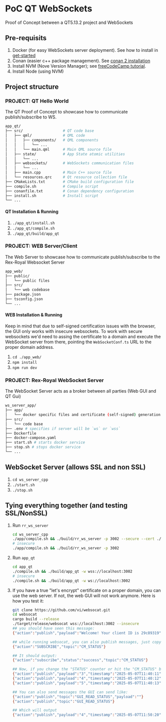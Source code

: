 # PoC QT WebSockets

Proof of Concept between a QT5.13.2 project and WebSockets

## Pre-requisits

1. Docker (for easy WebSockets server deployment). See how to install in [get-started](https://www.docker.com/get-started/)
2. Conan (easier c++ package management). See [conan 2 installation](https://docs.conan.io/2/installation.html)
3. Install NVM (Nove Version Manager); see [freeCodeCamp tutorial](https://www.freecodecamp.org/news/node-version-manager-nvm-install-guide/).
4. Install Node (using NVM)

## Project structure

### PROJECT: QT Hello World

The QT Proof of Concept to showcase how to communicate publish/subscribe to WS.

```bash
app_qt/
├── src/                  # QT code base
│   ├── qml/              # QML code
│   │   ├── components/   # QML components
│   │   │   └── ...
│   │   └── main.qml      # Main QML source file
│   ├── state/            # App State atomic utilities
│   │   └── ...
│   ├── websockets/       # WebSockets communication files
│   │   └── ...
│   ├── main.cpp          # Main C++ source file
│   └── resources.qrc     # Qt resource collection file
├── CMakeLists.txt        # CMake build configuration file
├── compile.sh            # Compile script
├── conanfile.txt         # Conan dependency configuration
├── install.sh            # Install script
└── ...
```

#### QT Installation & Running

1. `./app_qt/install.sh`
2. `./app_qt/compile.sh`
3. `./app_qt/build/app_qt`

### PROJECT: WEB Server/Client

The Web Server to showcase how to communicate publish/subscribe to the Rex-Royal Websocket Server

```bash
app_web/
├── public/
│   └── public files
├── src/
│   └── web codebase
├── package.json
├── tsconfig.json
└── ...
```

#### WEB Installation & Running

Keep in mind that due to self-signed certification issues with the browser, the GUI only works with insecure websockets. To work with secure websockets we'd need to assing the certificate to a domain and execute the WebSocket server from there, pointing the `WebSocketConf.ts` URL to the proper domain address.

1. `cd ./app_web/`
2. `npm install`
3. `npm run dev`

### PROJECT: Rex-Royal WebSocket Server

The WebSocket Server acts as a broker between all parties (Web GUI and QT Gui)

```bash
ws_server_app/
├── app/
│   └── docker specific files and certificate (self-signed) generation
├── src/
│   └── code base
├── .env # specifies if server will be `ws` or `wss`
├── Dockerfile
├── docker-compose.yaml
├── start.sh # starts docker service
├── stop.sh # stops docker service
└── ...
```



## WebSocket Server (allows SSL and non SSL)

1. `cd ws_server_cpp`
2. `./start.sh`
3. `./stop.sh`

## Tying everything together (and testing SSL/NonSSL)

1. Run `rr_ws_server`

    ```bash
    cd ws_server_cpp
    ./app/compile.sh && ./build/rr_ws_server -p 3002 --secure --cert ./ssl/server.crt --key ./ssl/server.key
    # insecure
    ./app/compile.sh && ./build/rr_ws_server -p 3002
    ```

2. Run `app_qt`

    ```bash
    cd app_qt
    ./compile.sh && ./build/app_qt -w wss://localhost:3002
    # insecure
    ./compile.sh && ./build/app_qt -w ws://localhost:3002
    ```

3. If you have a true "let's encrypt" certificate on a proper domain, you can use the web server. If not, the web GUI will not work anymore. Here is how you test it:

    ```bash
    git clone https://github.com/vi/websocat.git
    cd websocat
    cargo build --release
    ./target/release/websocat wss://localhost:3002 --insecure
    ## you should have seen this message:
    {"action":"publish","payload":"Welcome! Your client ID is 29c89319","topic":"system"}

    ## while running websocat, you can also publish messages, just copy past the following:
    {"action":"SUBSCRIBE","topic":"CM_STATUS"}

    ## It should output:
    {"action":"subscribe","status":"success","topic":"CM_STATUS"}

    ## Now, if you change the "STATUS" counter or hit the "CM_STATUS" button, you should receive the following:
    {"action":"publish","payload":"3","timestamp":"2025-05-07T11:40:11","topic":"CM_STATUS"}
    {"action":"publish","payload":"4","timestamp":"2025-05-07T11:40:12","topic":"CM_STATUS"}
    {"action":"publish","payload":"5","timestamp":"2025-05-07T11:40:13","topic":"CM_STATUS"}

    ## You can also send messages the GUI can send like:
    {"action":"publish","topic":"GUI_READ_STATUS","payload":""}
    {"action":"publish","topic":"GUI_READ_STATUS"}

    ## Which will output
    {"action":"publish","payload":"4","timestamp":"2025-05-07T11:50:20","topic":"CM_STATUS"}
    ```
